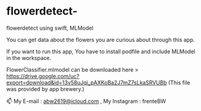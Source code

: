 # flowerdetect-
flowerdetect using swift, MLModel

You can get data about the flowers you are curious about through this app.

If you want to run this app, You have to install podfile and include MLModel in the workspace. 

FlowerClassifier.mlmodel can be downloaded here > https://drive.google.com/uc?export=download&id=13v58uJqi_pAXKoBa2J7mZ7sLkaSRVUBb (This file was provided by app brewery.)

📫 My E-mail : abw2619@icloud.com , My Instagram : frenteBW
